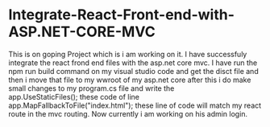 # Integrate-React-Front-end-with-ASP.NET-CORE-MVC
This is on goping Project which is i am working on it. I have successfuly integrate the react frond end files with the asp.net core mvc.
I have run the npm run build command on my visual studio code and get the disct file and then i move that file to my wwroot of my asp.net core after this i do make small changes to my program.cs file and write the             
app.UseStaticFiles(); these code of line app.MapFallbackToFile("index.html"); these line of code will match my react route in the mvc routing. Now currently i am working on his admin login.

 
